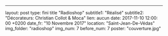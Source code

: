 ---
layout: post
type: fini
title "Radioshop"
subtitle1: "Réalisé"
subtitle2: "Décorateurs: Christian Collot & Moca"
lien: aucun
date: 2017-11-10 12:00: 00 +0200
date_fr: "10 Novembre 2017"
location: "Saint-Jean-De-Védas"
img_folder: "radioshop"
img_num: 7
before_num: 7
poster: "couverture.jpg"
